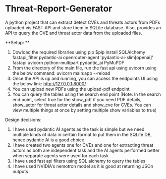 # Threat-Report-Generator
A python project that can extract detect CVEs and threats actors from PDFs uploaded vis FAST API and store them in SQLite database. Also, provides an API to query the  CVE and threat actor data from the uploaded files.

**Setup:
**
1. Dowload the required libraries using pip
$pip install SQLAlchemy fastapi_filter pydantic-ai openrouter-agent 'pydantic-ai-slim[openai]' fastapi uvicorn python-multipart pydantic_ai  PyMuPDF                                                                 
3. From the directory of the main file, run the fast api using uvicorn using the below command:
uvicorn main:app --reload
4. Once the API is up and running, you can access the endpoints UI using the below link:
http://127.0.0.1:8000/
5. You can upload new PDFs using the upload-pdf endpoint
6. You can query the tables using the search end point (Note: In the search end point, select true for the show_pdf if you need PDF details, show_actor for threat actor details and show_cve for CVEs. You can view multiple things at once by setting multiple show variables to true)

Design decisions:
1. I have used pydantic AI agents as the task is simple but we need multiple kinds of data in certain format to put them in the SQLite DB, hence pydantic AI is a good choice
2. I have created two agents one for CVEs and one for extracting threat actors as both are independent task and the AI agents performed better when separate agents were used for each task
3. I have used fast api filters using SQL alchemy to query the tables
4. I have used NVIDIA's nemotron model as it is good at returning JSOn outputs
